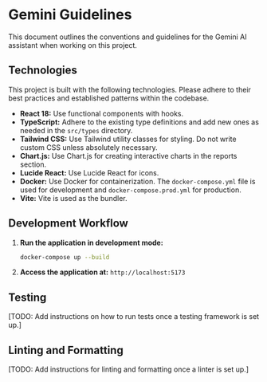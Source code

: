 # Gemini Guidelines

This document outlines the conventions and guidelines for the Gemini AI assistant when working on this project.

## Technologies

This project is built with the following technologies. Please adhere to their best practices and established patterns within the codebase.

- **React 18:** Use functional components with hooks.
- **TypeScript:** Adhere to the existing type definitions and add new ones as needed in the `src/types` directory.
- **Tailwind CSS:** Use Tailwind utility classes for styling. Do not write custom CSS unless absolutely necessary.
- **Chart.js:** Use Chart.js for creating interactive charts in the reports section.
- **Lucide React:** Use Lucide React for icons.
- **Docker:** Use Docker for containerization. The `docker-compose.yml` file is used for development and `docker-compose.prod.yml` for production.
- **Vite:** Vite is used as the bundler.

## Development Workflow

1.  **Run the application in development mode:**
    ```bash
    docker-compose up --build
    ```
2.  **Access the application at:** `http://localhost:5173`

## Testing

[TODO: Add instructions on how to run tests once a testing framework is set up.]

## Linting and Formatting

[TODO: Add instructions for linting and formatting once a linter is set up.]
